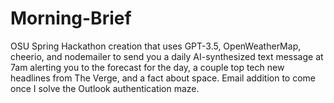 # Morning-Brief
OSU Spring Hackathon creation that uses GPT-3.5, OpenWeatherMap, cheerio, and nodemailer to send you a daily AI-synthesized text message at 7am alerting you to the forecast for the day, a couple top tech new headlines from The Verge, and a fact about space. Email addition to come once I solve the Outlook authentication maze.
